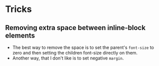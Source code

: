 # Tricks
## Removing extra space between inline-block elements
- The best way to remove the space is to set the parent's `font-size` to zero and then setting the children font-size directly on them.
- Another way, that I don't like is to set negative `margin`.
